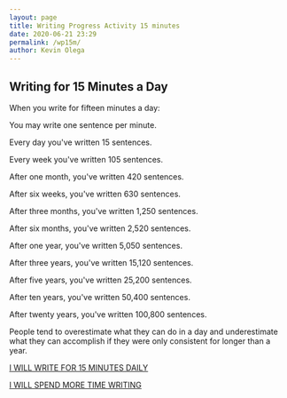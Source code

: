 ```yaml
--- 
layout: page
title: Writing Progress Activity 15 minutes
date: 2020-06-21 23:29
permalink: /wp15m/ 
author: Kevin Olega 
--- 
```

## Writing for 15 Minutes a Day

When you write for fifteen minutes a day:

You may write one sentence per minute.

Every day you've written 15 sentences.

Every week you've written 105 sentences.

After one month, you've written 420 sentences.

After six weeks, you've written 630 sentences.

After three months, you've written 1,250 sentences.

After six months, you've written 2,520 sentences.

After one year, you've written 5,050 sentences.

After three years, you've written 15,120 sentences.

After five years, you've written 25,200 sentences.

After ten years, you've written 50,400 sentences.

After twenty years, you've written 100,800 sentences.

People tend to overestimate what they can do in a day and underestimate what they can accomplish if they were only consistent for longer than a year.

<a href="https://callcentertrainingtips.com/wphend/" class="button focus">I WILL WRITE FOR 15 MINUTES DAILY</a>

<a href="https://callcentertrainingtips.com/wph/" class="button focus">I WILL SPEND MORE TIME WRITING</a>